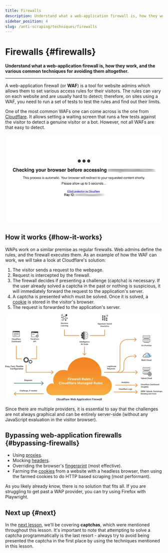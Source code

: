 ```yaml
---
title: Firewalls
description: Understand what a web-application firewall is, how they work, and the various common techniques for avoiding them altogether.
sidebar_position: 4
slug: /anti-scraping/techniques/firewalls
---
```


# Firewalls {#firewalls}

**Understand what a web-application firewall is, how they work, and the various common techniques for avoiding them altogether.**

---

A web-application firewall (or **WAF**) is a tool for website admins which allows them to set various access rules for their visitors. The rules can vary on each website and are usually hard to detect; therefore, on sites using a WAF, you need to run a set of tests to test the rules and find out their limits.

One of the most common WAFs one can come across is the one from [Cloudflare](https://www.cloudflare.com). It allows setting a waiting screen that runs a few tests against the visitor to detect a genuine visitor or a bot. However, not all WAFs are that easy to detect.

![Cloudflare waiting screen](./images/cloudflare.png)

## How it works {#how-it-works}

WAPs work on a similar premise as regular firewalls. Web admins define the rules, and the firewall executes them. As an example of how the WAF can work, we will take a look at Cloudflare's solution:

1. The visitor sends a request to the webpage.
2. Request is intercepted by the firewall.
3. The firewall decides if presenting a challenge (captcha) is necessary. If the user already solved a captcha in the past or nothing is suspicious, it will immediately forward the request to the application's server.
4. A captcha is presented which must be solved. Once it is solved, a [cookie](../../../glossary/concepts/http_cookies.md) is stored in the visitor's browser.
5. The request is forwarded to the application's server.

![Cloudflare WAP workflow](./images/cloudflare-graphic.webp)

Since there are multiple providers, it is essential to say that the challenges are not always graphical and can be entirely server-side (without any JavaScript evaluation in the visitor browser).

## Bypassing web-application firewalls {#bypassing-firewalls}

- Using [proxies](../mitigation/proxies.md).
- Mocking [headers](../../../glossary/concepts/http_headers.md).
- Overriding the browser's [fingerprint](./fingerprinting.md) (most effective).
- Farming the [cookies](../../../glossary/concepts/http_cookies.md) from a website with a headless browser, then using the farmed cookies to do HTTP based scraping (most performant).

As you likely already know, there is no solution that fits all. If you are struggling to get past a WAP provider, you can try using Firefox with Playwright.

## Next up {#next}

In the [next lesson](./captchas.md), we'll be covering **captchas**, which were mentioned throughout this lesson. It's important to note that attempting to solve a captcha programmatically is the last resort - always try to avoid being presented the captcha in the first place by using the techniques mentioned in this lesson.
